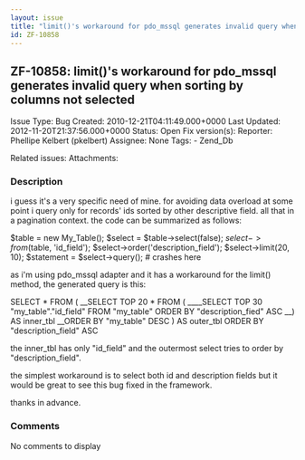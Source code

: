 ```yaml
---
layout: issue
title: "limit()'s workaround for pdo_mssql generates invalid query when sorting by columns not selected"
id: ZF-10858
---
```


ZF-10858: limit()'s workaround for pdo\_mssql generates invalid query when sorting by columns not selected
----------------------------------------------------------------------------------------------------------

 Issue Type: Bug Created: 2010-12-21T04:11:49.000+0000 Last Updated: 2012-11-20T21:37:56.000+0000 Status: Open Fix version(s): 
 Reporter:  Phellipe Kelbert (pkelbert)  Assignee:  None  Tags: - Zend\_Db
 
 Related issues: 
 Attachments: 
### Description

i guess it's a very specific need of mine. for avoiding data overload at some point i query only for records' ids sorted by other descriptive field. all that in a pagination context. the code can be summarized as follows:

$table = new My\_Table(); $select = $table->select(false); $select->from($table, 'id\_field'); $select->order('description\_field'); $select->limit(20, 10); $statement = $select->query(); # crashes here

as i'm using pdo\_mssql adapter and it has a workaround for the limit() method, the generated query is this:

SELECT \* FROM ( \_\_SELECT TOP 20 \* FROM ( \_\_\_\_SELECT TOP 30 "my\_table"."id\_field" FROM "my\_table" ORDER BY "description\_fied" ASC \_\_) AS inner\_tbl \_\_ORDER BY "my\_table" DESC ) AS outer\_tbl ORDER BY "description\_field" ASC

the inner\_tbl has only "id\_field" and the outermost select tries to order by "description\_field".

the simplest workaround is to select both id and description fields but it would be great to see this bug fixed in the framework.

thanks in advance.

 

 

### Comments

No comments to display